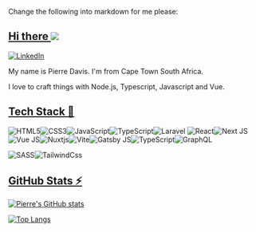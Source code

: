 Change the following into markdown for me please:

[Hi there ![](https://media0.giphy.com/media/v1.Y2lkPTc5MGI3NjExajVrdzJndXFodTc4MzR2d3ljbDc1ODU3MDVkd3J3dTFjMjZsbGc0ZiZlcD12MV9pbnRlcm5hbF9naWZfYnlfaWQmY3Q9cw/RtnhWRcOVTWg875gn0/giphy.gif)](#hi-there-) 
------------------------------------------------------------------------------------------------------

[![LinkedIn](https://img.shields.io/badge/-Pierre%20Davis-%230A66C2?style=flat-square&logo=linkedin&logoColor=ffffff)](https://www.linkedin.com/in/pierre-davis-70221889/)

My name is Pierre Davis. I'm from Cape Town South Africa.

I love to craft things with Node.js, Typescript, Javascript and Vue. 

[Tech Stack 👀](#tech-stack-)
-----------------------------

![HTML5](https://img.shields.io/badge/-HTML5-%23E44D27?style=for-the-badge&logo=html5&logoColor=ffffff)![CSS3](https://img.shields.io/badge/-CSS3-%231572B6?style=for-the-badge&logo=css3)![JavaScript](https://img.shields.io/badge/-JavaScript-%23F7DF1C?style=for-the-badge&logo=javascript&logoColor=000000&labelColor=%23F7DF1C&color=%23FFCE5A)![TypeScript](https://img.shields.io/badge/-TypeScript-007ACC?style=for-the-badge&logo=typescript&logoColor=white)![Laravel](https://img.shields.io/badge/laravel-%23FF2D20.svg?style=for-the-badge&logo=laravel&logoColor=white)
![React](https://img.shields.io/badge/-React-%23282C34?style=for-the-badge&logo=react)![Next JS](https://img.shields.io/badge/NextJS-black?style=for-the-badge&logo=next.js&logoColor=white)![Vue JS](https://img.shields.io/badge/Vue.js-35495E?style=for-the-badge&logo=vuedotjs&logoColor=4FC08D)![Nuxtjs](https://img.shields.io/badge/Nuxt-002E3B?style=for-the-badge&logo=nuxtdotjs&logoColor=#00DC82)![Vite](https://img.shields.io/badge/vite-%23646CFF.svg?style=for-the-badge&logo=vite&logoColor=white)![Gatsby JS](https://img.shields.io/badge/-GatsbyJS-%23663399?style=for-the-badge&logo=gatsby)![TypeScript](https://img.shields.io/badge/typescript-%23007ACC.svg?style=for-the-badge&logo=typescript&logoColor=white)![GraphQL](https://img.shields.io/badge/-GraphQL-E10098?style=for-the-badge&logo=graphql&logoColor=white)

![SASS](https://img.shields.io/badge/-Sass-%232C3A42?style=for-the-badge&logo=Sass)![TailwindCss](https://img.shields.io/badge/-TailwindCss-%231a202c?style=for-the-badge&logo=tailwind-css)


[GitHub Stats ⚡](#github-stats-)
--------------------------------

[![Pierre's GitHub stats](https://github-readme-stats.vercel.app/api?username=pierre10101)](https://github.com/anuraghazra/github-readme-stats)

[![Top Langs](https://github-readme-stats.vercel.app/api/top-langs/?username=pierre10101)](https://github.com/anuraghazra/github-readme-stats)
